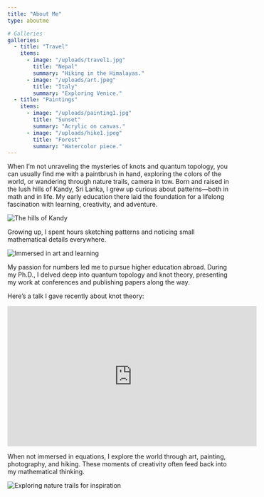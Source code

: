 ```yaml
---
title: "About Me"
type: aboutme

# Galleries
galleries:
  - title: "Travel"
    items:
      - image: "/uploads/travel1.jpg"
        title: "Nepal"
        summary: "Hiking in the Himalayas."
      - image: "/uploads/art.jpeg"
        title: "Italy"
        summary: "Exploring Venice."
  - title: "Paintings"
    items:
      - image: "/uploads/painting1.jpg"
        title: "Sunset"
        summary: "Acrylic on canvas."
      - image: "/uploads/hike1.jpeg"
        title: "Forest"
        summary: "Watercolor piece."
---
```


When I’m not unraveling the mysteries of knots and quantum topology, you can usually find me with a paintbrush in hand, exploring the colors of the world, or wandering through nature trails, camera in tow. Born and raised in the lush hills of Kandy, Sri Lanka, I grew up curious about patterns—both in math and in life. My early education there laid the foundation for a lifelong fascination with learning, creativity, and adventure.

![The hills of Kandy](/uploads/kandy.png)

Growing up, I spent hours sketching patterns and noticing small mathematical details everywhere.

![Immersed in art and learning](/uploads/art1.jpeg)

My passion for numbers led me to pursue higher education abroad. During my Ph.D., I delved deep into quantum topology and knot theory, presenting my work at conferences and publishing papers along the way.

Here’s a talk I gave recently about knot theory:

<iframe width="560" height="315" src="https://www.youtube.com/embed/YOUR_VIDEO_ID" frameborder="0" allowfullscreen></iframe>

When not immersed in equations, I explore the world through art, painting, photography, and hiking. These moments of creativity often feed back into my mathematical thinking.

![Exploring nature trails for inspiration](/uploads/hike1.jpeg)



